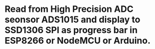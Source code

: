 # Read from High Precision ADC seonsor ADS1015 and display to SSD1306 SPI as progress bar in ESP8266 or NodeMCU or Arduino.
